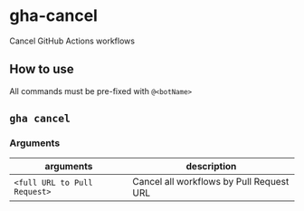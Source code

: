# gha-cancel


Cancel GitHub Actions workflows


## How to use

All commands must be pre-fixed with `@<botName>`

## `gha cancel`

### Arguments
| arguments | description |
| --------- | ----------- |
| `<full URL to Pull Request>` | Cancel all workflows by Pull Request URL |

